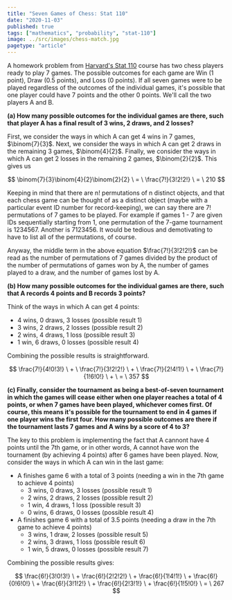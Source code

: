 ```yaml
---
title: "Seven Games of Chess: Stat 110"
date: "2020-11-03"
published: true
tags: ["mathematics", "probability", "stat-110"]
image: ../src/images/chess-match.jpg
pagetype: "article"
---
```


A homework problem from [Harvard's Stat 110](https://projects.iq.harvard.edu/stat110) course has two chess players ready to play 7 games. The possible outcomes for each game are Win (1 point), Draw (0.5 points), and Loss (0 points). If all seven games were to be played regardless of the outcomes of the individual games, it's possible that one player could have 7 points and the other 0 points. We'll call the two players A and B.

**(a) How many possible outcomes for the individual games are there, such that player A has a final result of 3 wins, 2 draws, and 2 losses?**

First, we consider the ways in which A can get 4 wins in 7 games, $\binom{7}{3}$. Next, we consider the ways in which A can get 2 draws in the remaining 3 games, $\binom{4}{2}$. Finally, we consider the ways in which A can get 2 losses in the remaining 2 games, $\binom{2}{2}$. This gives us

$$
\binom{7}{3}\binom{4}{2}\binom{2}{2} \ = \ \frac{7!}{3!2!2!} \ = \ 210
$$

Keeping in mind that there are n! permutations of n distinct objects, and that each chess game can be thought of as a distinct object (maybe with a particular event ID number for record-keeping), we can say there are 7! permutations of 7 games to be played. For example if games 1 - 7 are given IDs sequentially starting from 1, one permutation of the 7-game tournament is 1234567. Another is 7123456. It would be tedious and demotivating to have to list all of the permutations, of course. 

Anyway, the middle term in the above equation $\frac{7!}{3!2!2!}$ can be read as the number of permutations of 7 games divided by the product of the number of permutations of games won by A, the number of games played to a draw, and the number of games lost by A.

**(b) How many possible outcomes for the individual games are there, such that A records 4 points and B records 3 points?**

Think of the ways in which A can get 4 points:

- 4 wins, 0 draws, 3 losses (possible result 1)
- 3 wins, 2 draws, 2 losses (possible result 2)
- 2 wins, 4 draws, 1 loss (possible result 3)
- 1 win, 6 draws, 0 losses (possible result 4)

Combining the possible results is straightforward.

$$
\frac{7!}{4!0!3!} \ + \ \frac{7!}{3!2!2!} \ + \ \frac{7!}{2!4!1!} \ + \ \frac{7!}{1!6!0!} \ + \ = \ 357
$$

**(c) Finally, consider the tournament as being a best-of-seven tournament in which the games will cease either when one player reaches a total of 4 points, or when 7 games have been played, whichever comes first. Of course, this means it's possible for the tournament to end in 4 games if one player wins the first four. How many possible outcomes are there if the tournament lasts 7 games and A wins by a score of 4 to 3?**

The key to this problem is implementing the fact that A cannont have 4 points until the 7th game, or in other words, A cannot have won the tournament (by achieving 4 points) after 6 games have been played. Now, consider the ways in which A can win in the last game:

- A finishes game 6 with a total of 3 points (needing a win in the 7th game to achieve 4 points)
    - 3 wins, 0 draws, 3 losses (possible result 1)
    - 2 wins, 2 draws, 2 losses (possible result 2)
    - 1 win, 4 draws, 1 loss (possible result 3)
    - 0 wins, 6 draws, 0 losses (possible result 4)
- A finishes game 6 with a total of 3.5 points (needing a draw in the 7th game to achieve 4 points)
    - 3 wins, 1 draw, 2 losses (possible result 5)
    - 2 wins, 3 draws, 1 loss (possible result 6)
    - 1 win, 5 draws, 0 losses (possible result 7)

Combining the possible results gives:

$$
\frac{6!}{3!0!3!} \ + \frac{6!}{2!2!2!} \ + \frac{6!}{1!4!1!} \ + \frac{6!}{0!6!0!} \ + \frac{6!}{3!1!2!} \ + \frac{6!}{2!3!1!} \ + \frac{6!}{1!5!0!} \ = \ 267
$$






